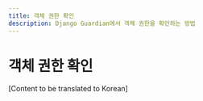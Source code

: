```yaml
---
title: 객체 권한 확인
description: Django Guardian에서 객체 권한을 확인하는 방법
---
```


# 객체 권한 확인

[Content to be translated to Korean]

<!-- This page content will be translated from the main English userguide/checks.md -->
